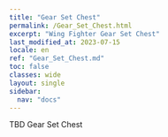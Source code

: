 ```yaml
---
title: "Gear Set Chest"
permalink: /Gear_Set_Chest.html
excerpt: "Wing Fighter Gear Set Chest"
last_modified_at: 2023-07-15
locale: en
ref: "Gear_Set_Chest.md"
toc: false
classes: wide
layout: single
sidebar:
  nav: "docs"
---
```


TBD Gear Set Chest